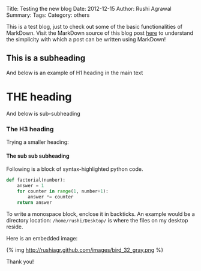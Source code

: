 Title: Testing the new blog
Date: 2012-12-15
Author: Rushi Agrawal
Summary: 
Tags: 
Category: others

This is a test blog, just to check out some of the basic functionalities of
MarkDown. Visit the MarkDown source of this blog post [here](https://raw.github.com/rushiagr/rushiagr.github.com/source/source/_posts/2012-12-15-testing-the-new-blog.markdown)
to understand the simplicity with which a post can be written using MarkDown!

<!-- more -->

## This is a subheading
And below is an example of H1 heading in the main text
#  THE heading
And below is sub-subheading
### The H3 heading
Trying a smaller heading:
#### The sub sub subheading
Following is a block of syntax-highlighted python code.

```python
def factorial(number):
    answer = 1
    for counter in range(1, number+1):
        answer *= counter
    return answer
```

To write a monospace block, enclose it in backticks. An example would be a directory location: `/home/rushi/Desktop/` is where the files on my desktop 
reside.


Here is an embedded image:

{% img http://rushiagr.github.com/images/bird_32_gray.png %}

Thank you!
